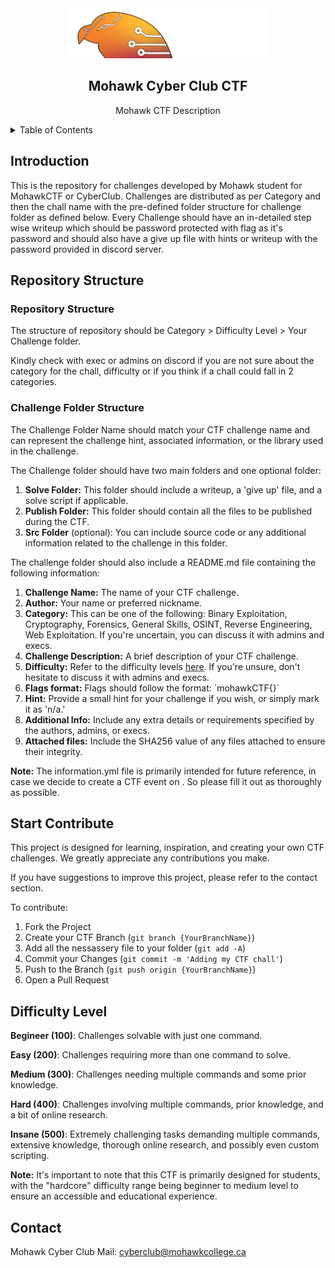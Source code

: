 <!-- LOGO -->
<div align="center">
  <a href="https://github.com/mohawkcsc/MohawkCyberClubCTF"> <img src="images\logo.png" alt="Logo" width="320" height="80"></a>
  <h2> Mohawk Cyber Club CTF </h2>
  <p> Mohawk CTF Description </p>
</div>

<!-- TABLE OF CONTENTS -->
<details>
  <summary>Table of Contents</summary>
  <ol>
    <li><a href="#intro">Introduction</a></li>
    <li>
      <a href="#structure">Structure</a>
      <ul>
        <li><a href="#structure-repository">Repository Structure</a></li>
        <li><a href="#structure-folder">Challenge Folder Structure</a></li>
      </ul>
    </li>
    <li><a href="#start">Start Contribute</a></li>
    <li><a href="#level">Difficulty Level</a></li>
    <li><a href="#contact">Contact</a></li>
  </ol>
</details>


<h2 id="intro"> Introduction </h2>
<p>This is the repository for challenges developed by Mohawk student for MohawkCTF or CyberClub. Challenges are distributed as per Category and then the chall name with the pre-defined folder structure for challenge folder as defined below.
Every Challenge should have an in-detailed step wise writeup which should be password protected with flag as it's password and should also have a give up file with hints or writeup with the password provided in discord server.</p>

<h2 id="structure"> Repository Structure </h2>

<h3 id ="structure-repository"> Repository Structure</h3>
<p>The structure of repository should be Category > Difficulty Level > Your Challenge folder.
<p>Kindly check with exec or admins on discord if you are not sure about the category for the chall, difficulty or if you think if a chall could fall in 2 categories.</p>

<h3 id ="structure-folder"> Challenge Folder Structure</h3>
<p>The Challenge Folder Name should match your CTF challenge name and can represent the challenge hint, associated information, or the library used in the challenge.</p>
<p>The Challenge folder should have two main folders and one optional folder:</p>

<ol>
  <li><b>Solve Folder:</b> This folder should include a writeup, a 'give up' file, and a solve script if applicable.</li>
  <li><b>Publish Folder:</b> This folder should contain all the files to be published during the CTF.</li>
  <li><b>Src Folder</b> (optional): You can include source code or any additional information related to the challenge in this folder.</li>
</ol>

<p>The challenge folder should also include a README.md file containing the following information:</p>
<ol>
  <li><b>Challenge Name:</b> The name of your CTF challenge.</li>
  <li><b>Author:</b>  Your name or preferred nickname.</li>
  <li><b>Category:</b> This can be one of the following: Binary Exploitation, Cryptography, Forensics, General Skills, OSINT, Reverse Engineering, Web Exploitation. If you're uncertain, you can discuss it with admins and execs.</li>
  <li><b>Challenge Description:</b> A brief description of your CTF challenge.</li>
  <li><b>Difficulty:</b> Refer to the difficulty levels <a href="#level">here</a>. If you're unsure, don't hesitate to discuss it with admins and execs.</li>
  <li><b>Flags format:</b> Flags should follow the format: `mohawkCTF{}`</li>
  <li><b>Hint:</b> Provide a small hint for your challenge if you wish, or simply mark it as 'n/a.'</li>
  <li><b>Additional Info:</b> Include any extra details or requirements specified by the authors, admins, or execs.</li>
  <li><b>Attached files:</b> Include the SHA256 value of any files attached to ensure their integrity.</li>
</ol>

<p><b>Note:</b> The information.yml file is primarily intended for future reference, in case we decide to create a CTF event on <a href="https://ctfd.io/"></a>. So please fill it out as thoroughly as possible.</p>

<h2 id ="Start"> Start Contribute </h2>

<p>This project is designed for learning, inspiration, and creating your own CTF challenges. We greatly appreciate any contributions you make.</p>
<p>If you have suggestions to improve this project, please refer to the contact section.</p>
<p>To contribute:</p>

1. Fork the Project
2. Create your CTF Branch (`git branch {YourBranchName}`)
3. Add all the nessassery file to your folder (`git add -A`)
3. Commit your Changes (`git commit -m 'Adding my CTF chall'`)
4. Push to the Branch (`git push origin {YourBranchName}`)
5. Open a Pull Request

<h2 id="level"> Difficulty Level </h2> 

<p><b>Begineer (100)</b>: Challenges solvable with just one command.</p>
<p><b>Easy (200)</b>: Challenges requiring more than one command to solve.</p>
<p><b>Medium (300)</b>: Challenges needing multiple commands and some prior knowledge.</p>
<p><b>Hard (400)</b>: Challenges involving multiple commands, prior knowledge, and a bit of online research.</p>
<p><b>Insane (500)</b>: Extremely challenging tasks demanding multiple commands, extensive knowledge, thorough online research, and possibly even custom scripting.</p>

<p><b>Note:</b> It's important to note that this CTF is primarily designed for students, with the "hardcore" difficulty range being beginner to medium level to ensure an accessible and educational experience.</p>

<h2 id ="contact"> Contact </h2>

Mohawk Cyber Club Mail: [cyberclub@mohawkcollege.ca](mailto:cyberclub@mohawkcollege.ca)